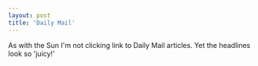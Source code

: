 ```yaml
---
layout: post
title: 'Daily Mail'
---
```


As with the Sun I'm not clicking link to Daily Mail articles.  Yet the headlines look so 'juicy!'
